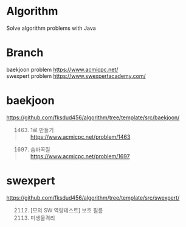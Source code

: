 
# Algorithm   
Solve algorithm problems with Java    
 
# Branch  
baekjoon problem <https://www.acmicpc.net/>   
swexpert problem <https://www.swexpertacademy.com/>   

# baekjoon    
<https://github.com/fksdud456/algorithm/tree/template/src/baekjoon/>   
   
> 1463. 1로 만들기   
https://www.acmicpc.net/problem/1463     
   
> 1697. 숨바꼭질  
https://www.acmicpc.net/problem/1697    


# swexpert   
<https://github.com/fksdud456/algorithm/tree/template/src/swexpert/>   
    
       
> 2112. [모의 SW 역량테스트] 보호 필름   
> 2382. 미생물격리
